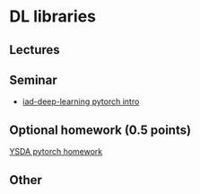 # DL libraries


## Lectures


## Seminar
* [iad-deep-learning pytorch intro](https://github.com/hse-ds/iad-deep-learning/blob/master/2021/seminars/sem01/sem01.ipynb)


## Optional homework (0.5 points)
[YSDA pytorch homework](https://github.com/yandexdataschool/Practical_DL/blob/fall21/week02_autodiff/homework.ipynb)


## Other


